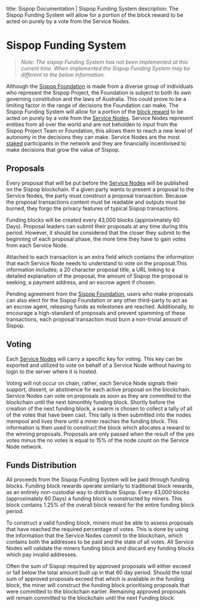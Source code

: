 title: Sispop Documentation | Sispop Funding System
description: The Sispop Funding System will allow for a portion of the block reward to be acted on purely by a vote from the Service Nodes.

# Sispop Funding System

> *Note: The sispop Funding System has not been implemented at this current time. When implemented the Sispop Funding System may be different to the below information.*

Although the [Sispop Foundation](../Governance/TheSispopFoundation.md) is made from a diverse group of individuals who represent the Sispop Project, the Foundation is subject to both its own governing constitution and the laws of Australia. This could prove to be a limiting factor in the range of decisions the Foundation can make. The Sispop Funding System will allow for a portion of the [block reward](../Advanced/Cryptoeconomics.md) to be acted on purely by a vote from the [Service Nodes](../ServiceNodes/SNOverview.md). Service Nodes represent entities from all over the world and are not beholden to input from the Sispop Project Team or Foundation, this allows them to reach a new level of autonomy in the decisions they can make. Service Nodes are the most [staked](../ServiceNodes/StakingRequirement.md) participants in the network and they are financially incentivised to make decisions that grow the value of Sispop.

## Proposals
Every proposal that will be put before the [Service Nodes](../ServiceNodes/SNOverview.md) will be published on the Sispop blockchain. If a given party wants to present a proposal to the Service Nodes, the party must construct a proposal transaction. Because the proposal transactions content must be readable and outputs must be burned, they forgo the privacy features of typical Sispop transactions.

Funding blocks will be created every 43,000 blocks (approximately 60 Days). Proposal leaders can submit their proposals at any time during this period. However, it should be considered that the closer they submit to the beginning of each proposal phase, the more time they have to gain votes from each Service Node.

Attached to each transaction is an extra field which contains the information that each Service Node needs to understand  to vote on the proposal.This information includes; a 20 character proposal title, a URL linking to a detailed explanation of the proposal, the amount of Sispop the proposal is seeking, a payment address, and an escrow agent if chosen.

Pending agreement from the [Sispop Foundation](../Governance/TheSispopFoundation.md), users who make proposals can also elect for the Sispop Foundation or any other third-party to act as an escrow agent, releasing funds as milestones are reached.  Additionally, to encourage a high-standard of proposals and prevent spamming of these transactions, each proposal transaction must burn a non-trivial amount of Sispop.

## Voting

Each [Service Nodes](../ServiceNodes/SNOverview.md) will carry a specific key for voting. This key can be exported and utilized to vote on behalf of a Service Node without having to login to the server where it is hosted.

Voting will not occur on chain, rather, each Service Node signals their support, dissent, or abstinence for each active proposal on the blockchain.  Service Nodes can vote on proposals as soon as they are committed to the blockchain until the next bimonthly funding block. Shortly before the creation of the next funding block, a swarm is chosen to collect a tally of all of the votes that have been cast. This tally is then submitted into the nodes mempool and lives there until a miner reaches the funding block. This information is then used to construct the block which allocates a reward to the winning proposals.  Proposals are only passed when the result of the yes votes minus the no votes is equal to 15% of the node count on the Service Node network.

## Funds Distribution
All proceeds from the Sispop Funding System will be paid through funding blocks. Funding block rewards operate similarly to traditional block rewards, as an entirely non-custodial way to distribute Sispop.  Every 43,000 blocks (approximately 60 Days) a funding block is constructed by miners. This block contains 1.25% of the overall block reward for the entire funding block period.

To construct a valid funding block, miners must be able to assess proposals that have reached the required percentage of votes. This is done by using the information that the Service Nodes commit to the blockchain, which contains both the addresses to be paid and the state of all votes.  All Service Nodes will validate the miners funding block and discard any funding blocks which pay invalid addresses.

Often the sum of Sispop required by approved proposals will either exceed or fall below the total amount built up in that 60 day period. Should the total sum of approved proposals exceed that which is available in the funding block, the miner will construct the funding block prioritising proposals that were committed to the blockchain earlier. Remaining approved proposals will remain committed to the blockchain until the next Funding block.